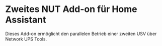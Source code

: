 # Zweites NUT Add-on für Home Assistant

Dieses Add-on ermöglicht den parallelen Betrieb einer zweiten USV über Network UPS Tools.
